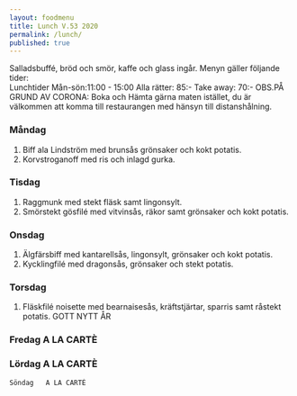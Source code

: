 ```yaml
---
layout: foodmenu
title: Lunch V.53 2020
permalink: /lunch/
published: true
---
```

Salladsbuffé, bröd och smör, kaffe och glass ingår.
Menyn gäller följande tider:  
Lunchtider  Mån-sön:11:00 - 15:00
Alla rätter: 85:- Take away: 70:-
OBS.PÅ GRUND AV CORONA: Boka och Hämta gärna maten istället, du är välkommen att komma till restaurangen med hänsyn till distanshålning.
     
                           
### Måndag
1. Biff ala Lindström med brunsås grönsaker och kokt potatis.
2. Korvstroganoff med ris och inlagd gurka.

### Tisdag
1. Raggmunk med stekt fläsk samt lingonsylt.
2. Smörstekt gösfilé med vitvinsås, räkor samt grönsaker och kokt potatis.

### Onsdag
1. Älgfärsbiff med kantarellsås, lingonsylt, grönsaker och kokt potatis.
2. Kycklingfilé med dragonsås, grönsaker och stekt potatis.

### Torsdag
1. Fläskfilé noisette med bearnaisesås, kräftstjärtar, sparris samt råstekt potatis. 
   GOTT NYTT ÅR

### Fredag   A LA CARTÈ
### Lördag   A LA CARTÈ
    Söndag   A LA CARTÈ
       
    

   
    
   
     
